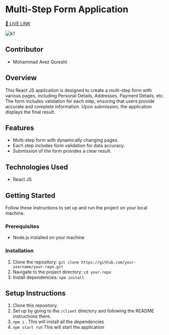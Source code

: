 # Multi-Step Form Application

[🔴 LIVE LINK ](https://avez-a1-stepform.netlify.app/)

![k1](https://github.com/avezqureshi14/a1-step-form/assets/95353195/67bcd3f4-7e8b-4910-9b2c-b4484fda6cc2)

## Contributor
- Mohammad Avez Qureshi

## Overview
This React JS application is designed to create a multi-step form with various pages, including Personal Details, Addresses, Payment Details, etc. The form includes validation for each step, ensuring that users provide accurate and complete information. Upon submission, the application displays the final result.

## Features
- Multi-step form with dynamically changing pages.
- Each step includes form validation for data accuracy.
- Submission of the form provides a clear result.

## Technologies Used
- React JS

## Getting Started
Follow these instructions to set up and run the project on your local machine.

### Prerequisites
- Node.js installed on your machine

### Installation
1. Clone the repository: `git clone https://github.com/your-username/your-repo.git`
2. Navigate to the project directory: `cd your-repo`
3. Install dependencies: `npm install`

## Setup Instructions

1. Clone this repository.
2. Set up by going to the `/client` directory and following the README instructions there.
3. `npm i` . This will install all the dependencies
4. `npm start run` This will start the application
